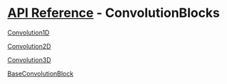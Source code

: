 # [API Reference](../API.md) - ConvolutionBlocks

[Convolution1D](ConvolutionBlocks/Convolution1D.md)

[Convolution2D](ConvolutionBlocks/Convolution2D.md)

[Convolution3D](ConvolutionBlocks/Convolution3D.md)

[BaseConvolutionBlock](ConvolutionBlocks/BaseConvolutionBlock.md)
